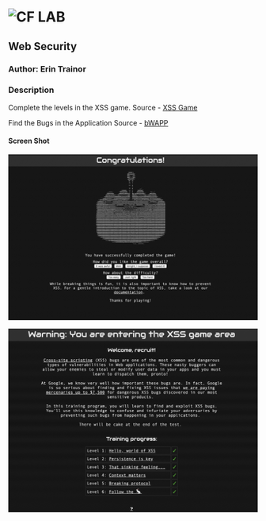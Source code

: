 ![CF](http://i.imgur.com/7v5ASc8.png) LAB
=================================================

## Web Security
### Author: Erin Trainor

### Description
Complete the levels in the XSS game. 
Source - [XSS Game](https://xss-game.appspot.com/)

Find the Bugs in the Application
Source - [bWAPP](http://www.itsecgames.com/)

#### Screen Shot
![Game Screen Shot](screenshot.jpg)

![Completion Screenshot](complete.jpg)


